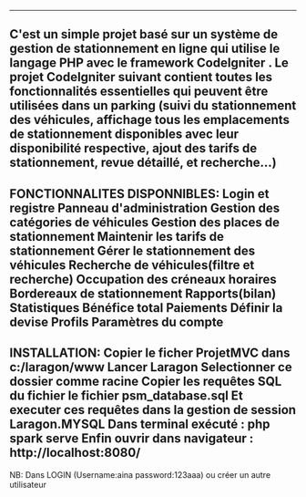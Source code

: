 ------------------------------------------------------------------------
C'est un simple projet basé sur un système de gestion de stationnement en ligne qui utilise  le langage PHP  avec le framework CodeIgniter . Le projet CodeIgniter suivant contient toutes les fonctionnalités essentielles qui peuvent être utilisées dans un parking (suivi du stationnement des véhicules, affichage tous les emplacements de stationnement disponibles avec leur disponibilité respective, ajout des tarifs de stationnement, revue détaillé, et recherche...)
------------------------------------------------------------------------
FONCTIONNALITES DISPONNIBLES:
Login et registre
Panneau d'administration
Gestion des catégories de véhicules
Gestion des places de stationnement
Maintenir les tarifs de stationnement
Gérer le stationnement des véhicules
Recherche de véhicules(filtre et recherche)
Occupation des créneaux horaires
Bordereaux de stationnement
Rapports(bilan)
Statistiques
Bénéfice total
Paiements
Définir la devise
Profils
Paramètres du compte
-----------------------------------------------------------------------
INSTALLATION:
Copier le ficher ProjetMVC dans c:/laragon/www
Lancer Laragon
Selectionner ce dossier comme racine
Copier les requêtes SQL du fichier le fichier psm_database.sql 
Et executer ces requêtes dans la gestion de session Laragon.MYSQL
Dans terminal exécuté : php spark serve
Enfin ouvrir dans navigateur : http://localhost:8080/
-----------------------------------------------------------------------
NB:  Dans LOGIN (Username:aina password:123aaa) ou créer un autre utilisateur
